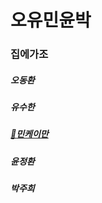 # 오유민윤박 

### 집에가조

##### 오동환  
##### 유수한  
##### [:tada:민케이만](members/Min.md) 
##### 윤정환  
##### 박주희   


